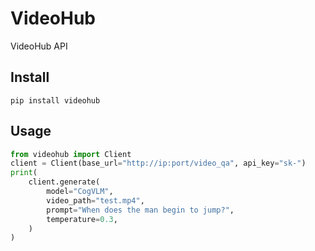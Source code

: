 # VideoHub

VideoHub API

## Install
    
```shell
pip install videohub
```

## Usage

```python
from videohub import Client
client = Client(base_url="http://ip:port/video_qa", api_key="sk-")
print(
    client.generate(
        model="CogVLM",
        video_path="test.mp4",
        prompt="When does the man begin to jump?",
        temperature=0.3,
    )
)
```